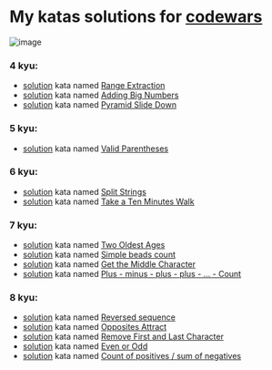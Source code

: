 # My katas solutions for [codewars](https://www.codewars.com/users/ILYA-NASA)

![image](https://www.codewars.com/users/ILYA-NASA/badges/large)

### 4 kyu:
- [solution](https://github.com/ILYA-NASA/CodeWars/blob/master/src/RangeExtraction.java) kata named [Range Extraction](https://www.codewars.com/kata/51ba717bb08c1cd60f00002f) 
- [solution](https://github.com/ILYA-NASA/CodeWars/blob/master/src/AddingBigNumbers.java) kata named [Adding Big Numbers](https://www.codewars.com/kata/525f4206b73515bffb000b21)
- [solution](https://github.com/ILYA-NASA/CodeWars/blob/master/src/LongestSlideDown.java) kata named [Pyramid Slide Down
](https://www.codewars.com/kata/551f23362ff852e2ab000037) 

### 5 kyu:
- [solution](https://github.com/ILYA-NASA/CodeWars/blob/master/src/ValidParentheses.java) kata named [Valid Parentheses](https://www.codewars.com/kata/52774a314c2333f0a7000688)

### 6 kyu:
- [solution](https://github.com/ILYA-NASA/CodeWars/blob/master/src/StringSplit.java) kata named [Split Strings](https://www.codewars.com/kata/515de9ae9dcfc28eb6000001)
- [solution](https://github.com/ILYA-NASA/CodeWars/blob/master/src/TenMinWalk.java) kata named [Take a Ten Minutes Walk](https://www.codewars.com/kata/54da539698b8a2ad76000228)

### 7 kyu:
- [solution](https://github.com/ILYA-NASA/CodeWars/blob/master/src/TwoOldestAges.kt) kata named [Two Oldest Ages](https://www.codewars.com/kata/511f11d355fe575d2c000001/kotlin)
- [solution](https://github.com/ILYA-NASA/CodeWars/blob/master/src/SimpleBeadsCount.kt) kata named [Simple beads count](https://www.codewars.com/kata/58712dfa5c538b6fc7000569/kotlin)
- [solution](https://github.com/ILYA-NASA/CodeWars/blob/master/src/GetTheMiddleCharacter.kt) kata named [Get the Middle Character](https://www.codewars.com/kata/56747fd5cb988479af000028/kotlin)
- [solution](https://github.com/ILYA-NASA/CodeWars/blob/master/src/Plus%20-%20minus%20-%20plus%20-%20plus%20-%20...%20-%20Count.kt) kata named [Plus - minus - plus - plus - ... - Count](https://www.codewars.com/kata/5bbb8887484fcd36fb0020ca/kotlin)

### 8 kyu:
- [solution](https://github.com/ILYA-NASA/CodeWars/blob/master/src/ReversedSequence.kt) kata named [Reversed sequence](https://www.codewars.com/kata/5a00e05cc374cb34d100000d/kotlin)
- [solution](https://github.com/ILYA-NASA/CodeWars/blob/master/src/OppositesAttract.kt) kata named [Opposites Attract](https://www.codewars.com/kata/555086d53eac039a2a000083/solutions/kotlin)
- [solution](https://github.com/ILYA-NASA/CodeWars/blob/master/src/RemoveFirstAndLastCharacter.kt) kata named [Remove First and Last Character](https://www.codewars.com/kata/56bc28ad5bdaeb48760009b0/kotlin)
- [solution](https://github.com/ILYA-NASA/CodeWars/blob/master/src/EvenOrOdd.kt) kata named [Even or Odd](https://www.codewars.com/kata/53da3dbb4a5168369a0000fe/kotlin)
- [solution](https://github.com/ILYA-NASA/CodeWars/blob/master/src/CountPositivesSumNegatives.kt) kata named [Count of positives / sum of negatives](https://www.codewars.com/kata/576bb71bbbcf0951d5000044/kotlin)
